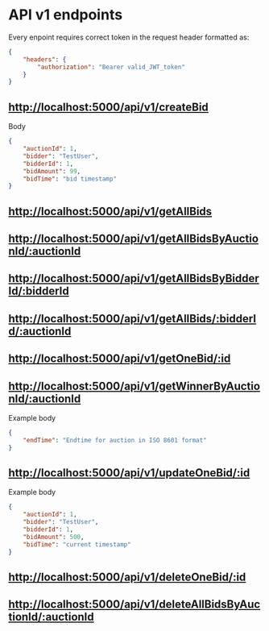 # API v1 endpoints

Every enpoint requires correct token in the request header formatted as:

```json
{
    "headers": {
        "authorization": "Bearer valid_JWT_token"
    }
}
```


## <http://localhost:5000/api/v1/createBid>

Body

```json
{
    "auctionId": 1,
    "bidder": "TestUser",
    "bidderId": 1,
    "bidAmount": 99,
    "bidTime": "bid timestamp"
}
```

## <http://localhost:5000/api/v1/getAllBids>

## <http://localhost:5000/api/v1/getAllBidsByAuctionId/:auctionId>

## <http://localhost:5000/api/v1/getAllBidsByBidderId/:bidderId>

## <http://localhost:5000/api/v1/getAllBids/:bidderId/:auctionId>

## <http://localhost:5000/api/v1/getOneBid/:id>

## <http://localhost:5000/api/v1/getWinnerByAuctionId/:auctionId>

Example body


```json
{
    "endTime": "Endtime for auction in ISO 8601 format"
}
```

## <http://localhost:5000/api/v1/updateOneBid/:id>

Example body

```json
{
    "auctionId": 1,
    "bidder": "TestUser",
    "bidderId": 1,
    "bidAmount": 500,
    "bidTime": "current timestamp"
}
```

## <http://localhost:5000/api/v1/deleteOneBid/:id>

## <http://localhost:5000/api/v1/deleteAllBidsByAuctionId/:auctionId>
